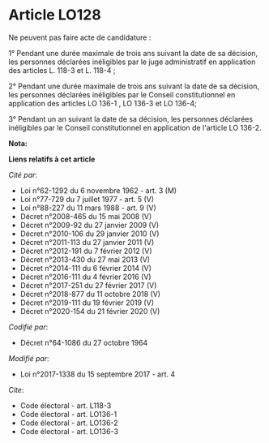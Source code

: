 # Article LO128

Ne peuvent pas faire acte de candidature :

1° Pendant une durée maximale de trois ans suivant la date de sa décision, les personnes déclarées inéligibles par le juge
administratif en application des articles L. 118-3 et L. 118-4 ;

2° Pendant une durée maximale de trois ans suivant la date de sa décision, les personnes déclarées inéligibles par le Conseil
constitutionnel en application des articles LO 136-1 , LO 136-3  et LO 136-4;

3° Pendant un an suivant la date de sa décision, les personnes déclarées inéligibles par le Conseil constitutionnel en
application de l'article LO 136-2.

**Nota:**



**Liens relatifs à cet article**

_Cité par_:

  - Loi n°62-1292 du 6 novembre 1962 - art. 3 (M)
  - Loi n°77-729 du 7 juillet 1977 - art. 5 (V)
  - Loi n°88-227 du 11 mars 1988 - art. 9 (V)
  - Décret n°2008-465 du 15 mai 2008 (V)
  - Décret n°2009-92 du 27 janvier 2009 (V)
  - Décret n°2010-106 du 29 janvier 2010 (V)
  - Décret n°2011-113 du 27 janvier 2011 (V)
  - Décret n°2012-191 du 7 février 2012 (V)
  - Décret n°2013-430 du 27 mai 2013 (V)
  - Décret n°2014-111 du 6 février 2014 (V)
  - Décret n°2016-111 du 4 février 2016 (V)
  - Décret n°2017-251 du 27 février 2017 (V)
  - Décret n°2018-877 du 11 octobre 2018 (V)
  - Décret n°2019-111 du 19 février 2019 (V)
  - Décret n°2020-154 du 21 février 2020 (V)

_Codifié par_:

  - Décret n°64-1086 du 27 octobre 1964

_Modifié par_:

  - Loi n°2017-1338 du 15 septembre 2017 - art. 4

_Cite_:

  - Code électoral - art. L118-3
  - Code électoral - art. LO136-1
  - Code électoral - art. LO136-2
  - Code électoral - art. LO136-3
